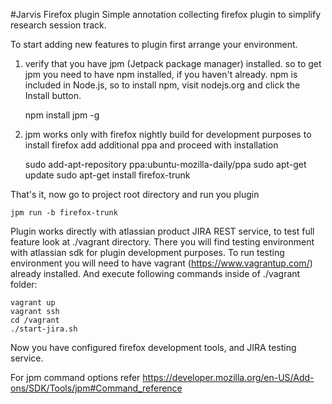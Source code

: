 #Jarvis Firefox plugin
Simple annotation collecting firefox plugin to simplify research session track.

To start adding new features to plugin first arrange your environment.
1. verify that you have jpm (Jetpack package manager) installed.
	so to get jpm you need to have npm installed, if you haven't already. 
	npm is included in Node.js, so to install npm, visit nodejs.org 
	and click the Install button.

	npm install jpm -g

2. jpm works only with firefox nightly build for development purposes
	to install firefox add additional ppa and proceed with installation

	sudo add-apt-repository ppa:ubuntu-mozilla-daily/ppa
	sudo apt-get update
	sudo apt-get install firefox-trunk

That's it, now go to project root directory and run you plugin
	
	jpm run -b firefox-trunk

Plugin works directly with atlassian product JIRA REST service,
to test full feature look at ./vagrant directory.
There you will find testing environment with atlassian sdk for plugin development purposes.
To run testing environment you will need to have vagrant (https://www.vagrantup.com/) 
already installed. And execute following commands inside of ./vagrant folder:
	
	vagrant up
	vagrant ssh
	cd /vagrant
	./start-jira.sh

Now you have configured firefox development tools, and JIRA testing service.

For jpm command options refer
https://developer.mozilla.org/en-US/Add-ons/SDK/Tools/jpm#Command_reference

